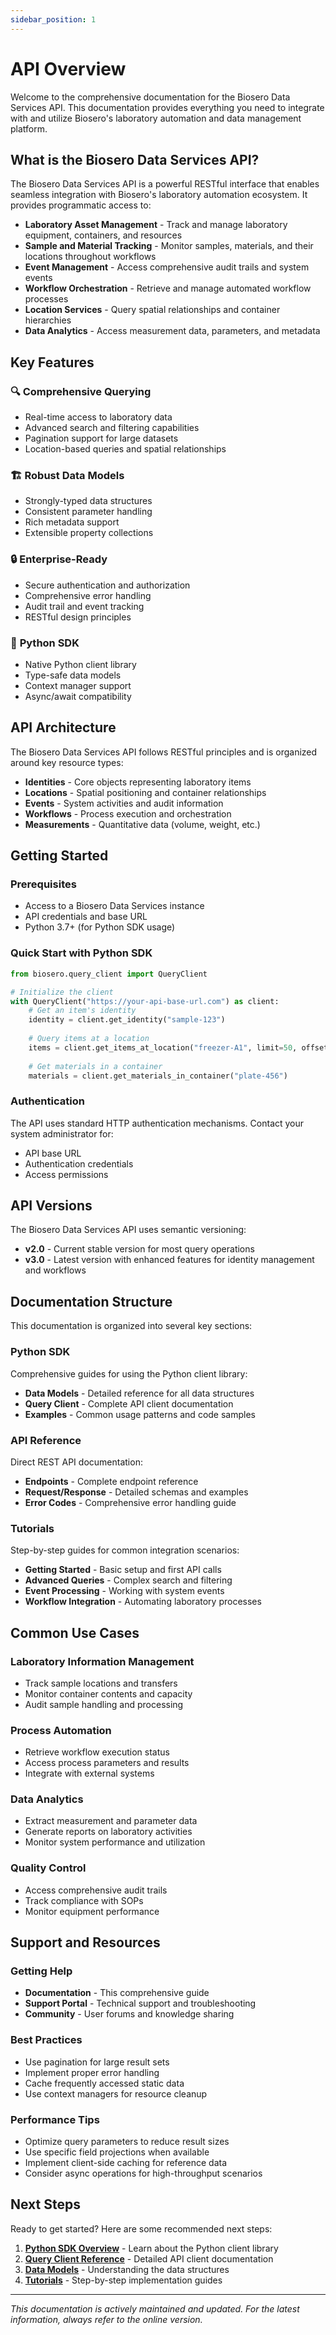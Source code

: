 ```yaml
---
sidebar_position: 1
---
```


# API Overview

Welcome to the comprehensive documentation for the Biosero Data Services API. This documentation provides everything you need to integrate with and utilize Biosero's laboratory automation and data management platform.

## What is the Biosero Data Services API?

The Biosero Data Services API is a powerful RESTful interface that enables seamless integration with Biosero's laboratory automation ecosystem. It provides programmatic access to:

- **Laboratory Asset Management** - Track and manage laboratory equipment, containers, and resources
- **Sample and Material Tracking** - Monitor samples, materials, and their locations throughout workflows
- **Event Management** - Access comprehensive audit trails and system events
- **Workflow Orchestration** - Retrieve and manage automated workflow processes
- **Location Services** - Query spatial relationships and container hierarchies
- **Data Analytics** - Access measurement data, parameters, and metadata

## Key Features

### 🔍 **Comprehensive Querying**
- Real-time access to laboratory data
- Advanced search and filtering capabilities
- Pagination support for large datasets
- Location-based queries and spatial relationships

### 🏗️ **Robust Data Models**
- Strongly-typed data structures
- Consistent parameter handling
- Rich metadata support
- Extensible property collections

### 🔒 **Enterprise-Ready**
- Secure authentication and authorization
- Comprehensive error handling
- Audit trail and event tracking
- RESTful design principles

### 🐍 **Python SDK**
- Native Python client library
- Type-safe data models
- Context manager support
- Async/await compatibility

## API Architecture

The Biosero Data Services API follows RESTful principles and is organized around key resource types:

- **Identities** - Core objects representing laboratory items
- **Locations** - Spatial positioning and container relationships  
- **Events** - System activities and audit information
- **Workflows** - Process execution and orchestration
- **Measurements** - Quantitative data (volume, weight, etc.)

## Getting Started

### Prerequisites

- Access to a Biosero Data Services instance
- API credentials and base URL
- Python 3.7+ (for Python SDK usage)

### Quick Start with Python SDK

```python
from biosero.query_client import QueryClient

# Initialize the client
with QueryClient("https://your-api-base-url.com") as client:
    # Get an item's identity
    identity = client.get_identity("sample-123")
    
    # Query items at a location
    items = client.get_items_at_location("freezer-A1", limit=50, offset=0)
    
    # Get materials in a container
    materials = client.get_materials_in_container("plate-456")
```

### Authentication

The API uses standard HTTP authentication mechanisms. Contact your system administrator for:
- API base URL
- Authentication credentials
- Access permissions

## API Versions

The Biosero Data Services API uses semantic versioning:

- **v2.0** - Current stable version for most query operations
- **v3.0** - Latest version with enhanced features for identity management and workflows

## Documentation Structure

This documentation is organized into several key sections:

### **Python SDK**
Comprehensive guides for using the Python client library:
- **Data Models** - Detailed reference for all data structures
- **Query Client** - Complete API client documentation
- **Examples** - Common usage patterns and code samples

### **API Reference**
Direct REST API documentation:
- **Endpoints** - Complete endpoint reference
- **Request/Response** - Detailed schemas and examples
- **Error Codes** - Comprehensive error handling guide

### **Tutorials**
Step-by-step guides for common integration scenarios:
- **Getting Started** - Basic setup and first API calls
- **Advanced Queries** - Complex search and filtering
- **Event Processing** - Working with system events
- **Workflow Integration** - Automating laboratory processes

## Common Use Cases

### Laboratory Information Management
- Track sample locations and transfers
- Monitor container contents and capacity
- Audit sample handling and processing

### Process Automation
- Retrieve workflow execution status
- Access process parameters and results
- Integrate with external systems

### Data Analytics
- Extract measurement and parameter data
- Generate reports on laboratory activities
- Monitor system performance and utilization

### Quality Control
- Access comprehensive audit trails
- Track compliance with SOPs
- Monitor equipment performance

## Support and Resources

### Getting Help
- **Documentation** - This comprehensive guide
- **Support Portal** - Technical support and troubleshooting
- **Community** - User forums and knowledge sharing

### Best Practices
- Use pagination for large result sets
- Implement proper error handling
- Cache frequently accessed static data
- Use context managers for resource cleanup

### Performance Tips
- Optimize query parameters to reduce result sizes
- Use specific field projections when available
- Implement client-side caching for reference data
- Consider async operations for high-throughput scenarios

## Next Steps

Ready to get started? Here are some recommended next steps:

1. **[Python SDK Overview](./Python%20SDK/Python%20SDK.md)** - Learn about the Python client library
2. **[Query Client Reference](./Python%20SDK/Data%20Models/Query%20Client.md)** - Detailed API client documentation
3. **[Data Models](./Python%20SDK/Data%20Models/)** - Understanding the data structures
4. **[Tutorials](./tutorial-basics/)** - Step-by-step implementation guides

---

*This documentation is actively maintained and updated. For the latest information, always refer to the online version.*
